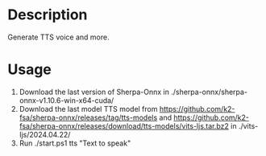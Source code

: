 # Description
Generate TTS voice and more.

# Usage
1. Download the last version of Sherpa-Onnx in ./sherpa-onnx/sherpa-onnx-v1.10.6-win-x64-cuda/  
2. Download the last model TTS model from https://github.com/k2-fsa/sherpa-onnx/releases/tag/tts-models and https://github.com/k2-fsa/sherpa-onnx/releases/download/tts-models/vits-ljs.tar.bz2 in ./vits-ljs/2024.04.22/  
3. Run ./start.ps1 tts  "Text to speak"
